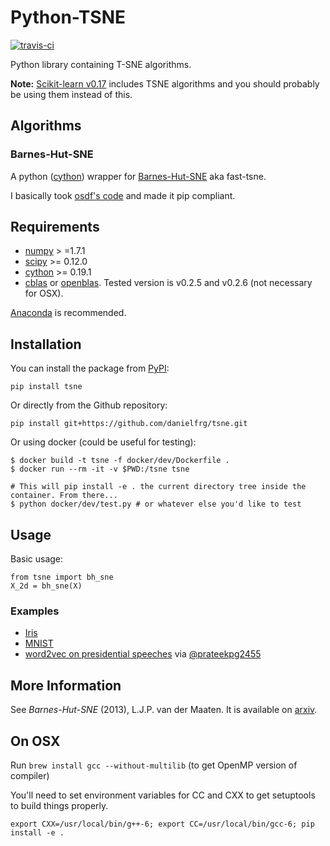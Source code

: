 Python-TSNE
===========

[![travis-ci](https://api.travis-ci.org/danielfrg/tsne.svg)](https://travis-ci.org/danielfrg/tsne)

Python library containing T-SNE algorithms.

**Note:** [Scikit-learn v0.17](http://scikit-learn.org/stable/whats_new.html#version-0-17)
includes TSNE algorithms and you should probably be using them instead of this.

Algorithms
----------

### Barnes-Hut-SNE

A python ([cython](http://www.cython.org)) wrapper for [Barnes-Hut-SNE](http://homepage.tudelft.nl/19j49/t-SNE.html) aka fast-tsne.

I basically took [osdf's code](https://github.com/osdf/py_bh_tsne) and made it pip compliant.

Requirements
------------

* [numpy](numpy.scipy.org) > =1.7.1
* [scipy](http://www.scipy.org/) >= 0.12.0
* [cython](cython.org) >= 0.19.1
* [cblas](http://www.netlib.org/blas/) or [openblas](https://github.com/xianyi/OpenBLAS). Tested version is v0.2.5 and v0.2.6 (not necessary for OSX).

[Anaconda](http://continuum.io/downloads) is recommended.

Installation
------------

You can install the package from [PyPI](https://pypi.python.org/pypi):

```
pip install tsne
```

Or directly from the Github repository:

```
pip install git+https://github.com/danielfrg/tsne.git
```

Or using docker (could be useful for testing):

```
$ docker build -t tsne -f docker/dev/Dockerfile .
$ docker run --rm -it -v $PWD:/tsne tsne

# This will pip install -e . the current directory tree inside the container. From there...
$ python docker/dev/test.py # or whatever else you'd like to test
```

Usage
-----

Basic usage:

```
from tsne import bh_sne
X_2d = bh_sne(X)
```

### Examples

* [Iris](http://nbviewer.ipython.org/urls/raw.github.com/danielfrg/py_tsne/master/examples/iris.ipynb)
* [MNIST](http://nbviewer.ipython.org/urls/raw.github.com/danielfrg/py_tsne/master/examples/mnist.ipynb)
* [word2vec on presidential speeches](https://github.com/prateekpg2455/U.S-Presidential-Speeches) via [@prateekpg2455](https://github.com/prateekpg2455)

More Information
----------------

See *Barnes-Hut-SNE* (2013), L.J.P. van der Maaten. It is available on [arxiv](http://arxiv.org/abs/1301.3342).

On OSX
------
Run `brew install gcc --without-multilib` (to get OpenMP version of compiler)

You'll need to set environment variables for CC and CXX to get setuptools to build things properly.

`export CXX=/usr/local/bin/g++-6; export CC=/usr/local/bin/gcc-6; pip install -e .`